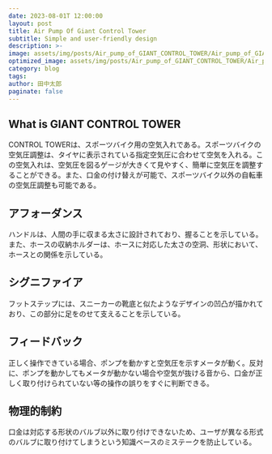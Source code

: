 ```yaml
---
date: 2023-08-01T 12:00:00
layout: post
title: Air Pump Of Giant Control Tower
subtitle: Simple and user-friendly design
description: >-
image: assets/img/posts/Air_pump_of_GIANT_CONTROL_TOWER/Air_pump_of_GIANT_CONTROL_TOWER.jpg
optimized_image: assets/img/posts/Air_pump_of_GIANT_CONTROL_TOWER/Air_pump_of_GIANT_CONTROL_TOWER_resized_thumbnail.jpg
category: blog
tags: 
author: 田中太郎
paginate: false
---
```


## What is GIANT CONTROL TOWER

CONTROL TOWERは、スポーツバイク用の空気入れである。スポーツバイクの空気圧調整は、タイヤに表示されている指定空気圧に合わせて空気を入れる。この空気入れは、空気圧を図るゲージが大きくて見やすく、簡単に空気圧を調整することができる。また、口金の付け替えが可能で、スポーツバイク以外の自転車の空気圧調整も可能である。

## アフォーダンス

ハンドルは、人間の手に収まる太さに設計されており、握ることを示している。また、ホースの収納ホルダーは、ホースに対応した太さの空洞、形状において、ホースとの関係を示している。

## シグニファイア

フットステップには、スニーカーの靴底と似たようなデザインの凹凸が描かれており、この部分に足をのせて支えることを示している。

## フィードバック

正しく操作できている場合、ポンプを動かすと空気圧を示すメータが動く。反対に、ポンプを動かしてもメータが動かない場合や空気が抜ける音から、口金が正しく取り付けられていない等の操作の誤りをすぐに判断できる。

## 物理的制約

口金は対応する形状のバルブ以外に取り付けできないため、ユーザが異なる形式のバルブに取り付けてしまうという知識ベースのミステークを防止している。